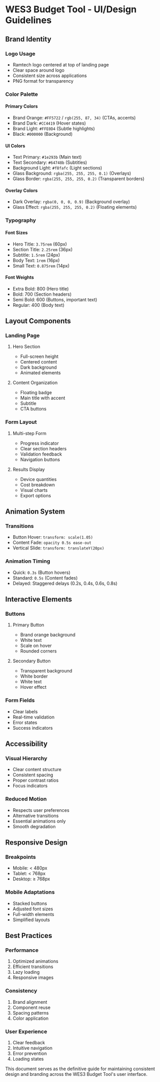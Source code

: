 # WES3 Budget Tool - UI/Design Guidelines

## Brand Identity

### Logo Usage
- Ramtech logo centered at top of landing page
- Clear space around logo
- Consistent size across applications
- PNG format for transparency

### Color Palette

#### Primary Colors
- Brand Orange: `#FF5722` / `rgb(255, 87, 34)` (CTAs, accents)
- Brand Dark: `#CC4419` (Hover states)
- Brand Light: `#FFE0D4` (Subtle highlights)
- Black: `#000000` (Background)

#### UI Colors
- Text Primary: `#1e293b` (Main text)
- Text Secondary: `#64748b` (Subtitles)
- Background Light: `#f8fafc` (Light sections)
- Glass Background: `rgba(255, 255, 255, 0.1)` (Overlays)
- Glass Border: `rgba(255, 255, 255, 0.2)` (Transparent borders)

#### Overlay Colors
- Dark Overlay: `rgba(0, 0, 0, 0.9)` (Background overlay)
- Glass Effect: `rgba(255, 255, 255, 0.2)` (Floating elements)

### Typography

#### Font Sizes
- Hero Title: `3.75rem` (60px)
- Section Title: `2.25rem` (36px)
- Subtitle: `1.5rem` (24px)
- Body Text: `1rem` (16px)
- Small Text: `0.875rem` (14px)

#### Font Weights
- Extra Bold: 800 (Hero title)
- Bold: 700 (Section headers)
- Semi Bold: 600 (Buttons, important text)
- Regular: 400 (Body text)

## Layout Components

### Landing Page
1. Hero Section
   - Full-screen height
   - Centered content
   - Dark background
   - Animated elements

2. Content Organization
   - Floating badge
   - Main title with accent
   - Subtitle
   - CTA buttons

### Form Layout
1. Multi-step Form
   - Progress indicator
   - Clear section headers
   - Validation feedback
   - Navigation buttons

2. Results Display
   - Device quantities
   - Cost breakdown
   - Visual charts
   - Export options

## Animation System

### Transitions
- Button Hover: `transform: scale(1.05)`
- Content Fade: `opacity 0.5s ease-out`
- Vertical Slide: `transform: translateY(20px)`

### Animation Timing
- Quick: `0.3s` (Button hovers)
- Standard: `0.5s` (Content fades)
- Delayed: Staggered delays (0.2s, 0.4s, 0.6s, 0.8s)

## Interactive Elements

### Buttons
1. Primary Button
   - Brand orange background
   - White text
   - Scale on hover
   - Rounded corners

2. Secondary Button
   - Transparent background
   - White border
   - White text
   - Hover effect

### Form Fields
- Clear labels
- Real-time validation
- Error states
- Success indicators

## Accessibility

### Visual Hierarchy
- Clear content structure
- Consistent spacing
- Proper contrast ratios
- Focus indicators

### Reduced Motion
- Respects user preferences
- Alternative transitions
- Essential animations only
- Smooth degradation

## Responsive Design

### Breakpoints
- Mobile: < 480px
- Tablet: < 768px
- Desktop: ≥ 768px

### Mobile Adaptations
- Stacked buttons
- Adjusted font sizes
- Full-width elements
- Simplified layouts

## Best Practices

### Performance
1. Optimized animations
2. Efficient transitions
3. Lazy loading
4. Responsive images

### Consistency
1. Brand alignment
2. Component reuse
3. Spacing patterns
4. Color application

### User Experience
1. Clear feedback
2. Intuitive navigation
3. Error prevention
4. Loading states

This document serves as the definitive guide for maintaining consistent design and branding across the WES3 Budget Tool's user interface.
